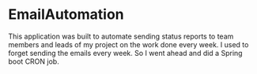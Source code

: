 # EmailAutomation
This application was built to automate sending status reports to team members and leads of my project on the work done every week. I used to forget sending the emails every week. So I went ahead and did a Spring boot CRON job.

